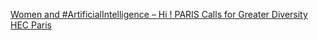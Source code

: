 [Women and #ArtificialIntelligence – Hi ! PARIS Calls for Greater Diversity   HEC Paris](https://qi.tc/qi/110375)